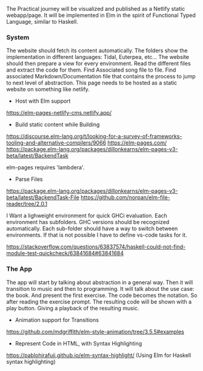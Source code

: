 The Practical journey will be visualized and published as a Netlify static webapp/page.
It will be implemented in Elm in the spirit of Functional Typed Language, similar to Haskell.

### System

The website should fetch its content automatically. The folders show the implementation in different languages: Tidal, Euterpea, etc...
The website should then prepare a view for every environment. Read the different files and extract the code for them. Find Associated song file to file.
Find associated Markdown/Documentation file that contains the process to jump to next level of abstraction. This page needs to be hosted as a static website
on something like netlify.

- Host with Elm support

https://elm-pages-netlify-cms.netlify.app/

- Build static content while Building

https://discourse.elm-lang.org/t/looking-for-a-survey-of-frameworks-tooling-and-alternative-compilers/9066
https://elm-pages.com/
https://package.elm-lang.org/packages/dillonkearns/elm-pages-v3-beta/latest/BackendTask

elm-pages requires 'lambdera'.

- Parse Files

https://package.elm-lang.org/packages/dillonkearns/elm-pages-v3-beta/latest/BackendTask-File
https://github.com/norpan/elm-file-reader/tree/2.0.1

I Want a lighweight environment for quick GHCi evaluation. Each environment has subfolders.
GHC versions should be recognized automatically. Each sub-folder should have a way to switch between environments.
If that is not possible I have to define vs-code tasks for it. 

https://stackoverflow.com/questions/63837574/haskell-could-not-find-module-test-quickcheck/63841684#63841684

### The App

The app will start by talking about abstraction in a general way.
Then it will transition to music and then to programming. It will talk about the use case: the book.
And present the first exercise. The code becomes the notation. So after reading the exercise prompt.
The resulting code will be shown with a play button. Giving a playback of the resulting music.


- Animation support for Transitions

https://github.com/mdgriffith/elm-style-animation/tree/3.5.5#examples

- Represent Code in HTML, with Syntax Highlighting

https://pablohirafuji.github.io/elm-syntax-highlight/ (Using Elm for Haskell syntax highlighting)
